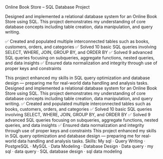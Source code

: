 



Online Book Store – SQL Database Project

Designed and implemented a relational database system for an Online Book Store using SQL. This project demonstrates my understanding of core database concepts including table creation, data manipulation, and query writing.

✅ Created and populated multiple interconnected tables such as books, customers, orders, and categories
✅ Solved 10 basic SQL queries involving SELECT, WHERE, JOIN, GROUP BY, and ORDER BY
✅ Solved 9 advanced SQL queries focusing on subqueries, aggregate functions, nested queries, and data insights
✅ Ensured data normalization and integrity through use of proper keys and constraints

This project enhanced my skills in SQL query optimization and database design — preparing me for real-world data handling and analysis tasks.
Designed and implemented a relational database system for an Online Book Store using SQL. This project demonstrates my understanding of core database concepts including table creation, data manipulation, and query writing. ✅ Created and populated multiple interconnected tables such as books, customers, orders, and categories ✅ Solved 10 basic SQL queries involving SELECT, WHERE, JOIN, GROUP BY, and ORDER BY ✅ Solved 9 advanced SQL queries focusing on subqueries, aggregate functions, nested queries, and data insights ✅ Ensured data normalization and integrity through use of proper keys and constraints This project enhanced my skills in SQL query optimization and database design — preparing me for real-world data handling and analysis tasks.
Skills: My sql · Query Writing · PostgreSQL · MySQL · Data Modeling · Database Design · Data query · my sql · data query · SQL database design · sql data modeling
